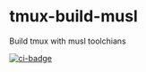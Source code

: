 # tmux-build-musl

Build tmux with musl toolchians

[![ci-badge]][ci-link]

[ci-badge]: https://github.com/owent-contrib/tmux-build-musl/actions/workflows/main.yml/badge.svg "Github action build status"
[ci-link]:  https://github.com/owent-contrib/tmux-build-musl/actions/workflows/main.yml "Github action build status"
